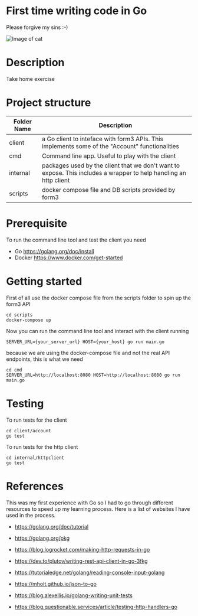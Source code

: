 # First time writing code in Go 
Please forgive my sins :-) 

![Image of cat](https://i.pinimg.com/474x/77/ad/93/77ad9387b0e57423b3e00b28116cd393.jpg)

# Description 
Take home exercise

# Project structure

Folder Name | Description
------------ | -------------
client | a Go client to inteface with form3 APIs. This implements some of the "Account" functionalities
cmd | Command line app. Useful to play with the client
internal | packages used by the client that we don't want to expose. This includes a wrapper to help handling an http client
scripts | docker compose file and DB scripts provided by form3

# Prerequisite
To run the command line tool and test the client you need

* Go https://golang.org/doc/install
* Docker https://www.docker.com/get-started

# Getting started 

First of all use the docker compose file from the scripts folder to spin up the form3 API

```
cd scripts
docker-compose up
```

Now you can run the command line tool and interact with the client running

```
SERVER_URL={your_server_url} HOST={your_host} go run main.go
```

because we are using the docker-compose file and not the real API endpoints, this is what we need

```
cd cmd
SERVER_URL=http://localhost:8080 HOST=http://localhost:8080 go run main.go
```

# Testing
To run tests for the client

```
cd client/account
go test
```

To run tests for the http client

```
cd internal/httpclient
go test
```



# References
This was my first experience with Go so I had to go through different resources to speed up my learning process. Here is a list of websites I have used in the process.

* https://golang.org/doc/tutorial

* https://golang.org/pkg

* https://blog.logrocket.com/making-http-requests-in-go

* https://dev.to/plutov/writing-rest-api-client-in-go-3fkg

* https://tutorialedge.net/golang/reading-console-input-golang

* https://mholt.github.io/json-to-go

* https://blog.alexellis.io/golang-writing-unit-tests

* https://blog.questionable.services/article/testing-http-handlers-go

